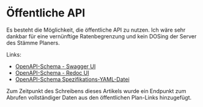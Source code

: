 # Öffentliche API

Es besteht die Möglichkeit, die öffentliche API zu nutzen. Ich wäre sehr dankbar für eine vernünftige Ratenbegrenzung und kein DOSing der Server des Stämme Planers.

Links:

- [OpenAPI-Schema - Swagger UI](https://plemiona-planer.pl/api/public/schema/swagger-ui/)
- [OpenAPI-Schema - Redoc UI](https://plemiona-planer.pl/api/public/schema/redoc/)
- [OpenAPI-Schema Spezifikations-YAML-Datei](https://plemiona-planer.pl/api/public/schema)

Zum Zeitpunkt des Schreibens dieses Artikels wurde ein Endpunkt zum Abrufen vollständiger Daten aus den öffentlichen Plan-Links hinzugefügt.


